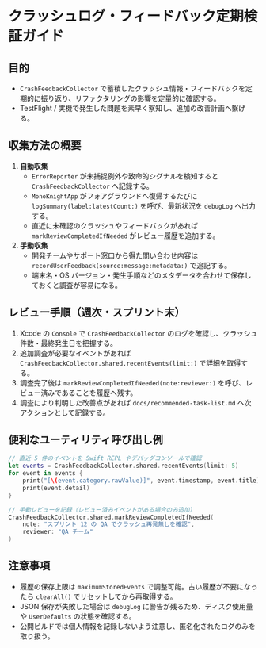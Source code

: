 # クラッシュログ・フィードバック定期検証ガイド

<!-- リファクタリング後の安定度を把握するため、クラッシュログとフィードバックを定期レビューする手順をまとめる -->

## 目的
- `CrashFeedbackCollector` で蓄積したクラッシュ情報・フィードバックを定期的に振り返り、リファクタリングの影響を定量的に確認する。
- TestFlight / 実機で発生した問題を素早く察知し、追加の改善計画へ繋げる。

## 収集方法の概要
1. **自動収集**
   - `ErrorReporter` が未捕捉例外や致命的シグナルを検知すると `CrashFeedbackCollector` へ記録する。
   - `MonoKnightApp` がフォアグラウンドへ復帰するたびに `logSummary(label:latestCount:)` を呼び、最新状況を `debugLog` へ出力する。
   - 直近に未確認のクラッシュやフィードバックがあれば `markReviewCompletedIfNeeded` がレビュー履歴を追加する。
2. **手動収集**
   - 開発チームやサポート窓口から得た問い合わせ内容は `recordUserFeedback(source:message:metadata:)` で追記する。
   - 端末名・OS バージョン・発生手順などのメタデータを合わせて保存しておくと調査が容易になる。

## レビュー手順（週次・スプリント末）
1. Xcode の `Console` で `CrashFeedbackCollector` のログを確認し、クラッシュ件数・最終発生日を把握する。
2. 追加調査が必要なイベントがあれば `CrashFeedbackCollector.shared.recentEvents(limit:)` で詳細を取得する。
3. 調査完了後は `markReviewCompletedIfNeeded(note:reviewer:)` を呼び、レビュー済みであることを履歴へ残す。
4. 調査により判明した改善点があれば `docs/recommended-task-list.md` へ次アクションとして記録する。

## 便利なユーティリティ呼び出し例
```swift
// 直近 5 件のイベントを Swift REPL やデバッグコンソールで確認
let events = CrashFeedbackCollector.shared.recentEvents(limit: 5)
for event in events {
    print("[\(event.category.rawValue)]", event.timestamp, event.title)
    print(event.detail)
}

// 手動レビューを記録（レビュー済みイベントがある場合のみ追加）
CrashFeedbackCollector.shared.markReviewCompletedIfNeeded(
    note: "スプリント 12 の QA でクラッシュ再発無しを確認",
    reviewer: "QA チーム"
)
```

## 注意事項
- 履歴の保存上限は `maximumStoredEvents` で調整可能。古い履歴が不要になったら `clearAll()` でリセットしてから再取得する。
- JSON 保存が失敗した場合は `debugLog` に警告が残るため、ディスク使用量や `UserDefaults` の状態を確認する。
- 公開ビルドでは個人情報を記録しないよう注意し、匿名化されたログのみを取り扱う。
